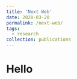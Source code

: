 ```yaml
---
title: 'Next Web'
date: 2020-03-20
permalink: /next-web/
tags:
  - research
collection: publications
---
```



# Hello